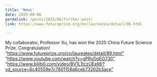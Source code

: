```yaml
---
title: 'News'
date: 2025-08-06
permalink: /posts/2025/08/further-post/
link: https://www.futureprize.org/en/laureates/detail/96.html

---
```

My collaborator, Professor Xu, has won the 2025 China Future Science Prize. Congratulation!
“https://www.futureprize.org/cn/laureates/detail/89.html”
“https://www.youtube.com/watch?v=gPRyDqEG730”
“https://www.bilibili.com/video/BV1L1tczUEeM/?vd_source=6c40559e7c7801158a6ceb73262b3ace”